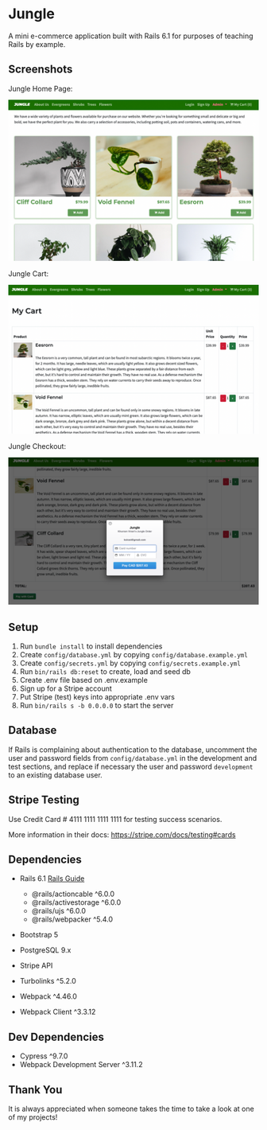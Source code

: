 # Jungle

A mini e-commerce application built with Rails 6.1 for purposes of teaching Rails by example.


## Screenshots

Jungle Home Page:

!["Screenshot of home page."](https://github.com/jmphair/jungle-rails/blob/master/public/images/Home-Page.png?raw=true)

Jungle Cart:

!["Screenshot of cart."](https://github.com/jmphair/jungle-rails/blob/master/public/images/Cart.png?raw=true)

Jungle Checkout:

!["Screenshot of checkout."](https://github.com/jmphair/jungle-rails/blob/master/public/images/Checkout.png?raw=true)

## Setup

1. Run `bundle install` to install dependencies
2. Create `config/database.yml` by copying `config/database.example.yml`
3. Create `config/secrets.yml` by copying `config/secrets.example.yml`
4. Run `bin/rails db:reset` to create, load and seed db
5. Create .env file based on .env.example
6. Sign up for a Stripe account
7. Put Stripe (test) keys into appropriate .env vars
8. Run `bin/rails s -b 0.0.0.0` to start the server

## Database

If Rails is complaining about authentication to the database, uncomment the user and password fields from `config/database.yml` in the development and test sections, and replace if necessary the user and password `development` to an existing database user.

## Stripe Testing

Use Credit Card # 4111 1111 1111 1111 for testing success scenarios.

More information in their docs: <https://stripe.com/docs/testing#cards>

## Dependencies

- Rails 6.1 [Rails Guide](http://guides.rubyonrails.org/v6.1/)
  - @rails/actioncable ^6.0.0
  - @rails/activestorage ^6.0.0
  - @rails/ujs ^6.0.0
  - @rails/webpacker ^5.4.0
- Bootstrap 5
- PostgreSQL 9.x
- Stripe API

- Turbolinks ^5.2.0
- Webpack ^4.46.0
- Webpack Client ^3.3.12

## Dev Dependencies

- Cypress ^9.7.0
- Webpack Development Server ^3.11.2

## Thank You

It is always appreciated when someone takes the time to take a look at one of my projects! 
